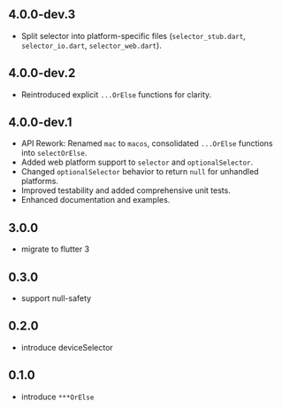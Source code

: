 ## 4.0.0-dev.3
* Split selector into platform-specific files (`selector_stub.dart`, `selector_io.dart`, `selector_web.dart`).

## 4.0.0-dev.2
* Reintroduced explicit `...OrElse` functions for clarity.

## 4.0.0-dev.1
* API Rework: Renamed `mac` to `macos`, consolidated `...OrElse` functions into `selectOrElse`.
* Added web platform support to `selector` and `optionalSelector`.
* Changed `optionalSelector` behavior to return `null` for unhandled platforms.
* Improved testability and added comprehensive unit tests.
* Enhanced documentation and examples.

## 3.0.0
* migrate to flutter 3

## 0.3.0
* support null-safety

## 0.2.0

* introduce deviceSelector

## 0.1.0

* introduce `***OrElse`
